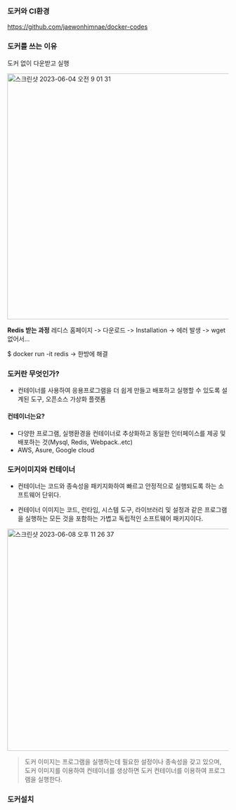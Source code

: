 ### 도커와 CI환경


https://github.com/jaewonhimnae/docker-codes 

### 도커를 쓰는 이유
도커 없이 다운받고 실행

<img width="560" alt="스크린샷 2023-06-04 오전 9 01 31" src="https://github.com/yonghyun123/backend-skills/assets/15208005/42701c69-eb52-4e91-98f9-70073663a74e">

**Redis 받는 과정**
레디스 홈페이지 -> 다운로드
-> Installation -> 에러 발생 -> wget 없어서...

$ docker run -it redis
-> 한방에 해결


### 도커란 무엇인가?
- 컨테이너를 사용하여 응용프로그램을 더 쉽게 만들고 배포하고 실행할 수 있도록 설계된 도구, 오픈소스 가상화 플랫폼

#### 컨테이너는요?
- 다양한 프로그램, 실행환경을 컨테이너로 추상화하고 동일한 인터페이스를 제공 및 배포하는 것(Mysql, Redis, Webpack..etc)
- AWS, Asure, Google cloud

### 도커이미지와 컨테이너
- 컨테이너는 코드와 종속성을 패키지화하여 빠르고 안정적으로 실행되도록 하는 소프트웨어 단위다.

- 컨테이너 이미지는 코드, 런타임, 시스템 도구, 라이브러리 및 설정과 같은 프로그램을 실행하는 모든 것을 포함하는 가볍고 독립적인 소프트웨어 패키지이다.

<img width="506" alt="스크린샷 2023-06-08 오후 11 26 37" src="https://github.com/yonghyun123/backend-skills/assets/15208005/9b224792-499c-42ee-bdfa-ff2467250e8c">

> 도커 이미지는 프로그램을 실행하는데 필요한 설정이나 종속성을 갖고 있으며, 도커 이미지를 이용하여 컨테이너를 생상하면 도커 컨테이너를 이용하여 프로그램을 실행한다.


### 도커설치